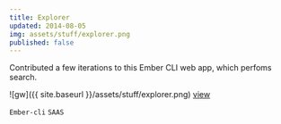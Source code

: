 ```yaml
---
title: Explorer
updated: 2014-08-05
img: assets/stuff/explorer.png
published: false
---
```


Contributed a few iterations to this Ember CLI web app, which perfoms search.

![gw]({{ site.baseurl }}/assets/stuff/explorer.png) [view](http://internationaltradeadministration.github.io/explorer/)

`Ember-cli` `SAAS`